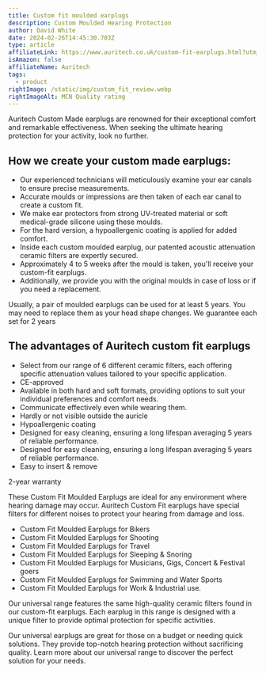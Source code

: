 ```yaml
---
title: Custom fit moulded earplugs
description: Custom Moulded Hearing Protection
author: David White
date: 2024-02-26T14:45:30.703Z
type: article
affiliateLink: https://www.auritech.co.uk/custom-fit-earplugs.html?utm_source=arragon_affiliates&utm_content=home_page
isAmazon: false
affiliateName: Auritech
tags:
  - product
rightImage: /static/img/custom_fit_review.webp
rightImageAlt: MCN Quality rating
---
```

Auritech Custom Made earplugs are renowned for their exceptional comfort and remarkable effectiveness. When seeking the ultimate hearing protection for your activity, look no further.

## How we create your custom made earplugs:

* Our experienced technicians will meticulously examine your ear canals to ensure precise measurements.
* Accurate moulds or impressions are then taken of each ear canal to create a custom fit.
* We make ear protectors from strong UV-treated material or soft medical-grade silicone using these moulds.
* For the hard version, a hypoallergenic coating is applied for added comfort.
* Inside each custom moulded earplug, our patented acoustic attenuation ceramic filters are expertly secured.
* Approximately 4 to 5 weeks after the mould is taken, you'll receive your custom-fit earplugs.
* Additionally, we provide you with the original moulds in case of loss or if you need a replacement.

Usually, a pair of moulded earplugs can be used for at least 5 years. You may need to replace them as your head shape changes. We guarantee each set for 2 years

## The advantages of Auritech custom fit earplugs

* Select from our range of 6 different ceramic filters, each offering specific attenuation values tailored to your specific application.
* CE-approved
* Available in both hard and soft formats, providing options to suit your individual preferences and comfort needs.
* Communicate effectively even while wearing them.
* Hardly or not visible outside the auricle
* Hypoallergenic coating
* Designed for easy cleaning, ensuring a long lifespan averaging 5 years of reliable performance.
* Designed for easy cleaning, ensuring a long lifespan averaging 5 years of reliable performance.
* Easy to insert & remove

2-year warranty

These Custom Fit Moulded Earplugs are ideal for any environment where hearing damage may occur. Auritech Custom Fit earplugs have special filters for different noises to protect your hearing from damage and loss.

* Custom Fit Moulded Earplugs for Bikers
* Custom Fit Moulded Earplugs for Shooting
* Custom Fit Moulded Earplugs for Travel
* Custom Fit Moulded Earplugs for Sleeping & Snoring
* Custom Fit Moulded Earplugs for Musicians, Gigs, Concert & Festival goers
* Custom Fit Moulded Earplugs for Swimming and Water Sports
* Custom Fit Moulded Earplugs for Work & Industrial use.

Our universal range features the same high-quality ceramic filters found in our custom-fit earplugs. Each earplug in this range is designed with a unique filter to provide optimal protection for specific activities.

Our universal earplugs are great for those on a budget or needing quick solutions. They provide top-notch hearing protection without sacrificing quality. Learn more about our universal range to discover the perfect solution for your needs.
